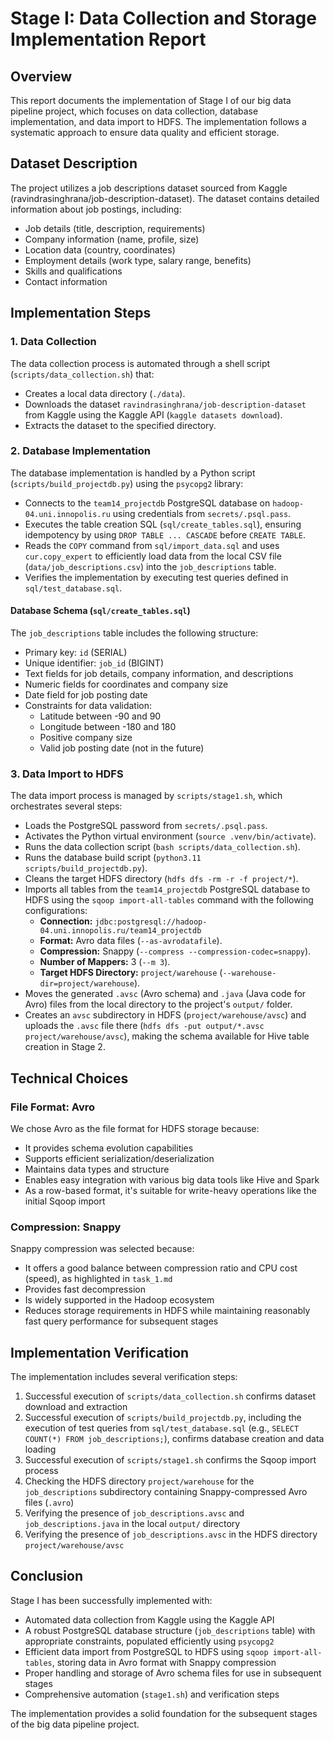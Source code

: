 # Stage I: Data Collection and Storage Implementation Report

## Overview
This report documents the implementation of Stage I of our big data pipeline project, which focuses on data collection, database implementation, and data import to HDFS. The implementation follows a systematic approach to ensure data quality and efficient storage.

## Dataset Description
The project utilizes a job descriptions dataset sourced from Kaggle (ravindrasinghrana/job-description-dataset). The dataset contains detailed information about job postings, including:
- Job details (title, description, requirements)
- Company information (name, profile, size)
- Location data (country, coordinates)
- Employment details (work type, salary range, benefits)
- Skills and qualifications
- Contact information

## Implementation Steps

### 1. Data Collection
The data collection process is automated through a shell script (`scripts/data_collection.sh`) that:
- Creates a local data directory (`./data`).
- Downloads the dataset `ravindrasinghrana/job-description-dataset` from Kaggle using the Kaggle API (`kaggle datasets download`).
- Extracts the dataset to the specified directory.

### 2. Database Implementation
The database implementation is handled by a Python script (`scripts/build_projectdb.py`) using the `psycopg2` library:
- Connects to the `team14_projectdb` PostgreSQL database on `hadoop-04.uni.innopolis.ru` using credentials from `secrets/.psql.pass`.
- Executes the table creation SQL (`sql/create_tables.sql`), ensuring idempotency by using `DROP TABLE ... CASCADE` before `CREATE TABLE`.
- Reads the `COPY` command from `sql/import_data.sql` and uses `cur.copy_expert` to efficiently load data from the local CSV file (`data/job_descriptions.csv`) into the `job_descriptions` table.
- Verifies the implementation by executing test queries defined in `sql/test_database.sql`.

#### Database Schema (`sql/create_tables.sql`)
The `job_descriptions` table includes the following structure:
- Primary key: `id` (SERIAL)
- Unique identifier: `job_id` (BIGINT)
- Text fields for job details, company information, and descriptions
- Numeric fields for coordinates and company size
- Date field for job posting date
- Constraints for data validation:
  - Latitude between -90 and 90
  - Longitude between -180 and 180
  - Positive company size
  - Valid job posting date (not in the future)

### 3. Data Import to HDFS
The data import process is managed by `scripts/stage1.sh`, which orchestrates several steps:
- Loads the PostgreSQL password from `secrets/.psql.pass`.
- Activates the Python virtual environment (`source .venv/bin/activate`).
- Runs the data collection script (`bash scripts/data_collection.sh`).
- Runs the database build script (`python3.11 scripts/build_projectdb.py`).
- Cleans the target HDFS directory (`hdfs dfs -rm -r -f project/*`).
- Imports all tables from the `team14_projectdb` PostgreSQL database to HDFS using the `sqoop import-all-tables` command with the following configurations:
  - **Connection:** `jdbc:postgresql://hadoop-04.uni.innopolis.ru/team14_projectdb`
  - **Format:** Avro data files (`--as-avrodatafile`).
  - **Compression:** Snappy (`--compress --compression-codec=snappy`).
  - **Number of Mappers:** 3 (`--m 3`).
  - **Target HDFS Directory:** `project/warehouse` (`--warehouse-dir=project/warehouse`).
- Moves the generated `.avsc` (Avro schema) and `.java` (Java code for Avro) files from the local directory to the project's `output/` folder.
- Creates an `avsc` subdirectory in HDFS (`project/warehouse/avsc`) and uploads the `.avsc` file there (`hdfs dfs -put output/*.avsc project/warehouse/avsc`), making the schema available for Hive table creation in Stage 2.

## Technical Choices

### File Format: Avro
We chose Avro as the file format for HDFS storage because:
- It provides schema evolution capabilities
- Supports efficient serialization/deserialization
- Maintains data types and structure
- Enables easy integration with various big data tools like Hive and Spark
- As a row-based format, it's suitable for write-heavy operations like the initial Sqoop import

### Compression: Snappy
Snappy compression was selected because:
- It offers a good balance between compression ratio and CPU cost (speed), as highlighted in `task_1.md`
- Provides fast decompression
- Is widely supported in the Hadoop ecosystem
- Reduces storage requirements in HDFS while maintaining reasonably fast query performance for subsequent stages

## Implementation Verification
The implementation includes several verification steps:
1.  Successful execution of `scripts/data_collection.sh` confirms dataset download and extraction
2.  Successful execution of `scripts/build_projectdb.py`, including the execution of test queries from `sql/test_database.sql` (e.g., `SELECT COUNT(*) FROM job_descriptions;`), confirms database creation and data loading
3.  Successful execution of `scripts/stage1.sh` confirms the Sqoop import process
4.  Checking the HDFS directory `project/warehouse` for the `job_descriptions` subdirectory containing Snappy-compressed Avro files (`.avro`)
5.  Verifying the presence of `job_descriptions.avsc` and `job_descriptions.java` in the local `output/` directory
6.  Verifying the presence of `job_descriptions.avsc` in the HDFS directory `project/warehouse/avsc`

## Conclusion
Stage I has been successfully implemented with:
- Automated data collection from Kaggle using the Kaggle API
- A robust PostgreSQL database structure (`job_descriptions` table) with appropriate constraints, populated efficiently using `psycopg2`
- Efficient data import from PostgreSQL to HDFS using `sqoop import-all-tables`, storing data in Avro format with Snappy compression
- Proper handling and storage of Avro schema files for use in subsequent stages
- Comprehensive automation (`stage1.sh`) and verification steps

The implementation provides a solid foundation for the subsequent stages of the big data pipeline project.
